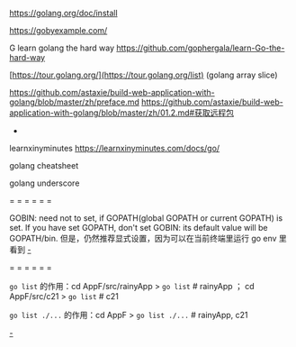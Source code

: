 
https://golang.org/doc/install

https://gobyexample.com/

G learn golang the hard way
https://github.com/gophergala/learn-Go-the-hard-way

[https://tour.golang.org/](https://tour.golang.org/list) (golang array slice)

https://github.com/astaxie/build-web-application-with-golang/blob/master/zh/preface.md
https://github.com/astaxie/build-web-application-with-golang/blob/master/zh/01.2.md#获取远程包

-

learnxinyminutes
https://learnxinyminutes.com/docs/go/

golang cheatsheet

golang underscore

= = = = = =

GOBIN: need not to set, if GOPATH(global GOPATH or current GOPATH) is set. If you have set GOPATH, don't set GOBIN: its default value will be GOPATH/bin. 但是，仍然推荐显式设置，因为可以在当前终端里运行 go env 里看到 [-](https://stackoverflow.com/questions/40067997/how-set-gobin-automatically)

= = = = = =

`go list` 的作用：cd AppF/src/rainyApp > `go list` # rainyApp ； cd AppF/src/c21 > `go list` # c21

`go list ./...` 的作用：cd AppF > `go list ./...` # rainyApp, c21

[-](https://stackoverflow.com/questions/28166249/how-to-list-installed-go-packages)

